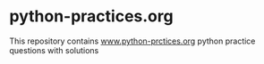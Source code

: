 # python-practices.org
This repository contains www.python-prctices.org python practice questions with solutions
